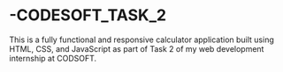 # -CODESOFT_TASK_2
This is a fully functional and responsive calculator application built using HTML, CSS, and JavaScript as part of Task 2 of my web development internship at CODSOFT.  
